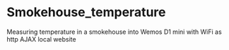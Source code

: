 # Smokehouse_temperature
Measuring temperature in a smokehouse into Wemos D1 mini with WiFi as http AJAX local website
